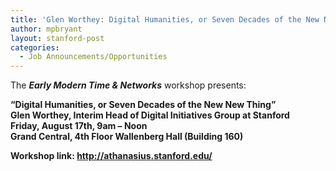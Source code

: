 ```yaml
---
title: 'Glen Worthey: Digital Humanities, or Seven Decades of the New New Thing &#8211; CESTA, Aug. 17th'
author: mpbryant
layout: stanford-post
categories:
  - Job Announcements/Opportunities
---
```

The ***Early Modern Time & Networks*** workshop presents:

**&#8220;Digital Humanities, or Seven Decades of the New New Thing&#8221;**  
**Glen Worthey, Interim Head of Digital Initiatives Group at Stanford  
Friday, August 17th, 9am &#8211; Noon  
Grand Central, 4th Floor Wallenberg Hall (Building 160)**

**Workshop link: <a href="http://athanasius.stanford.edu/" target="_blank">http://athanasius.stanford.edu/</a>**

